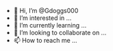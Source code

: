 - 👋 Hi, I’m @Gdoggs000
- 👀 I’m interested in ...
- 🌱 I’m currently learning ...
- 💞️ I’m looking to collaborate on ...
- 📫 How to reach me ...

<!---
Gdoggs000/Gdoggs000 is a ✨ special ✨ repository because its `README.md` (this file) appears on your GitHub profile.
You can click the Preview link to take a look at your changes.
an.org/debian buster/main armhf glib-networking-common all 2.58.0-2

  404  Not Found [IP: 146.75.38.132 80]

Err:83 http://deb.debian.org/debian buster/main armhf glib-networking-services armhf 2.58.0-2

  404  Not Found [IP: 146.75.38.132 80]

Get:84 http://deb.debian.org/debian buster/main armhf gsettings-desktop-schemas all 3.28.1-1 [529 kB]

23% [84 gsettings-de
